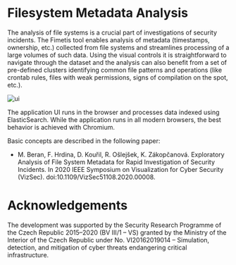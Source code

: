# Filesystem Metadata Analysis
The analysis of file systems is a crucial part of investigations of security incidents. The Fimetis tool enables analysis of metadata (timestamps, ownership, etc.) collected from file systems and streamlines processing of a large volumes of such data. Using the visual controls it is straightforward to navigate through the dataset and the analysis can also benefit from a set of pre-defined clusters identifying common file patterns and operations (like crontab rules, files with weak permissions, signs of compilation on the spot, etc.).

![ui](https://user-images.githubusercontent.com/1067311/110324418-344c8d00-8016-11eb-8911-a510e075e2ea.png)

The application UI runs in the browser and processes data indexed using ElasticSearch. While the application runs in all modern browsers, the best behavior is achieved with Chromium.

Basic concepts are described in the following paper:

* M. Beran, F. Hrdina, D. Kouřil, R. Ošlejšek, K. Zákopčanová. Exploratory Analysis of File System Metadata for Rapid Investigation of Security Incidents. In 2020 IEEE Symposium on Visualization for Cyber Security (VizSec). doi:10.1109/VizSec51108.2020.00008.

# Acknowledgements
The development was supported by the Security Research Programme of the Czech Republic 2015–2020 (BV III/1 – VS) granted by the Ministry of the Interior of the Czech Republic under No. VI20162019014 – Simulation, detection, and mitigation of cyber threats endangering critical infrastructure.
